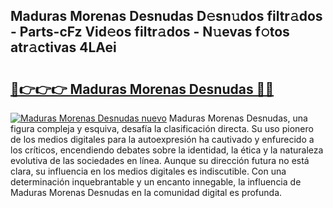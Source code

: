 ## Maduras Morenas Desnudas D𝚎sn𝚞dos filtr𝚊dos - Parts-cFz Vid𝚎os filtr𝚊dos - N𝚞evas f𝚘tos atr𝚊ctivas 4LAei

# <h2><a href="http://mb0i2w.tromn.icu/?c=Maduras+Morenas+Desnudas">🔗👉👉👉 Maduras Morenas Desnudas 🔗🔗</a></h2>

[![Maduras Morenas Desnudas nuevo](https://i.imgur.com/pEAQMta.gif)](http://mb0i2w.tromn.icu/?c=Maduras+Morenas+Desnudas)
Maduras Morenas Desnudas, una figura compleja y esquiva, desafía la clasificación directa. Su uso pionero de los medios digitales para la autoexpresión ha cautivado y enfurecido a los críticos, encendiendo debates sobre la identidad, la ética y la naturaleza evolutiva de las sociedades en línea. Aunque su dirección futura no está clara, su influencia en los medios digitales es indiscutible. Con una determinación inquebrantable y un encanto innegable, la influencia de Maduras Morenas Desnudas en la comunidad digital es profunda.
